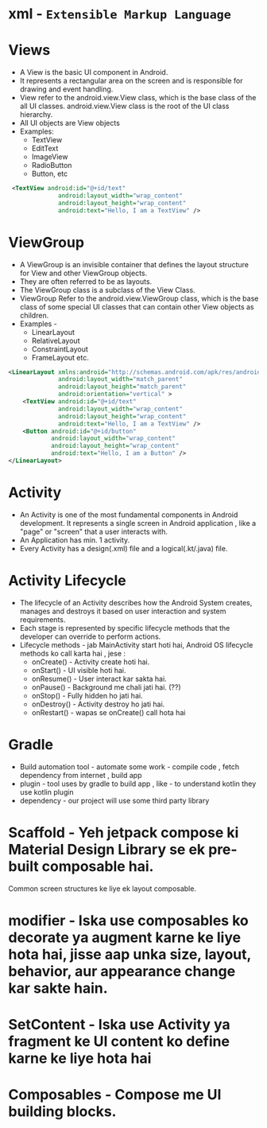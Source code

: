 # xml - `Extensible Markup Language`

# Views
* A View is the basic UI component in Android.
* It represents a rectangular area on the screen and is responsible for drawing and event handling.
* View refer to the android.view.View class, which is the base class of the all UI classes. android.view.View class is the root of the UI class hierarchy.
* All UI objects are View objects
* Examples:
   - TextView 
   - EditText
   - ImageView
   - RadioButton
   - Button, etc
```xml
 <TextView android:id="@+id/text"
              android:layout_width="wrap_content"
              android:layout_height="wrap_content"
              android:text="Hello, I am a TextView" />
```
# ViewGroup
* A ViewGroup is an invisible container that defines the layout structure for View and other ViewGroup objects.
* They are often referred to be as layouts.
* The ViewGroup class is a subclass of the View Class.
* ViewGroup Refer to the android.view.ViewGroup class, which is the base class of some special UI classes that can contain other View objects as children.
* Examples - 
   - LinearLayout
   - RelativeLayout
   - ConstraintLayout
   - FrameLayout etc.
```xml
<LinearLayout xmlns:android="http://schemas.android.com/apk/res/android"
              android:layout_width="match_parent"
              android:layout_height="match_parent"
              android:orientation="vertical" >
    <TextView android:id="@+id/text"
              android:layout_width="wrap_content"
              android:layout_height="wrap_content"
              android:text="Hello, I am a TextView" />
    <Button android:id="@+id/button"
            android:layout_width="wrap_content"
            android:layout_height="wrap_content"
            android:text="Hello, I am a Button" />
</LinearLayout>
```
# Activity
* An Activity is one of the most fundamental components in Android development. It represents a single screen in Android application , like a "page" or "screen" that a user interacts with.
* An Application has min. 1 activity.
* Every Activity has a design(.xml) file and a logical(.kt/.java) file.

# Activity Lifecycle
* The lifecycle of an Activity describes how the Android System creates, manages and destroys it based on user interaction and system requirements.
* Each stage is represented by specific lifecycle methods that the developer can override to perform actions.
* Lifecycle methods - jab MainActivity start hoti hai, Android OS lifecycle methods ko call karta hai , jese :
   - onCreate() - Activity create hoti hai.
   - onStart() - UI visible hoti hai.
   - onResume() - User interact kar sakta hai.
   - onPause() - Background me chali jati hai. (??)
   - onStop() - Fully hidden ho jati hai.
   - onDestroy() - Activity destroy ho jati hai.
   - onRestart() - wapas se onCreate() call hota hai

# Gradle
* Build automation tool - automate some work - compile code , fetch dependency from internet , build app 
* plugin - tool uses by gradle to build app , like - to understand kotlin they use kotlin plugin 
* dependency - our project will use some third party library 

# Scaffold - Yeh jetpack compose ki Material Design Library se ek pre-built composable hai.
Common screen structures ke liye ek layout composable.
# modifier - Iska use composables ko decorate ya augment karne ke liye hota hai, jisse aap unka size, layout, behavior, aur appearance change kar sakte hain.
# SetContent - Iska use Activity ya fragment ke UI content ko define karne ke liye hota hai
# Composables - Compose me UI building blocks.


